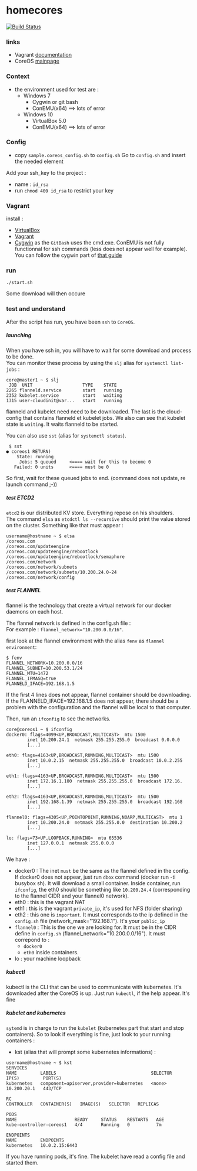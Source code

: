 # homecores

[![Build Status](https://travis-ci.org/tdeheurles/homecores.svg?branch=master)](https://travis-ci.org/tdeheurles/homecores)

### links
- Vagrant [documentation](https://docs.vagrantup.com/v2/)
- CoreOS [mainpage](https://coreos.com/)

### Context
- the environment used for test are :
  - Windows 7
    - Cygwin or git bash
    - ConEMU(x64) ==> lots of error
  - Windows 10
    - VirtualBox 5.0
    - ConEMU(x64) ==> lots of error

### Config
- copy `sample.coreos_config.sh` to `config.sh`
Go to `config.sh` and insert the needed element

Add your ssh_key to the project :
 - name : `id_rsa`
 - run `chmod 400 id_rsa` to restrict your key


### Vagrant
install :
- [VirtualBox](https://www.virtualbox.org/)
- [Vagrant](https://www.vagrantup.com/)
- [Cygwin](https://cygwin.com/install.html) as the `GitBash` uses the cmd.exe. ConEMU is not fully functionnal for ssh commands (less does not appear well for example). You can follow the cygwin part of [that guide](http://tdeheurles.github.io/How-to-install-docker-on-windows/#install-cygwin)

### run
`./start.sh`

Some download will then occure

### test and understand
After the script has run, you have been `ssh` to `CoreOS`.  

##### launching
When you have ssh in, you will have to wait for some download and process to be done.  
You can monitor these process by using the `slj` alias for `systemctl list-jobs` :  

```
core@master1 ~ $ slj
 JOB  UNIT                   TYPE    STATE
2265 flanneld.service        start   running
2352 kubelet.service         start   waiting
1315 user-cloudinit@var...   start   running
```

flanneld and kubelet need need to be downloaded. The last is the cloud-config that contains flanneld et kubelet jobs. We also can see that kubelet state is `waiting`. It waits flanneld to be started.

You can also use `sst` (alias for `systemctl status`).

```
 $ sst
● coreos1 RETURN)
    State: running
     Jobs: 5 queued     <==== wait for this to become 0
   Failed: 0 units      <==== must be 0
```

So first, wait for these queued jobs to end. (command does not update, re launch command ;-))

##### test ETCD2
`etcd2` is our distributed KV store. Everything repose on his shoulders.  
The command `elsa` as `etcdctl ls --recursive` should print the value stored on the cluster. Something like that must appear :  
```
username@hostname ~ $ elsa
/coreos.com
/coreos.com/updateengine
/coreos.com/updateengine/rebootlock
/coreos.com/updateengine/rebootlock/semaphore
/coreos.com/network
/coreos.com/network/subnets
/coreos.com/network/subnets/10.200.24.0-24
/coreos.com/network/config
```

##### test FLANNEL
flannel is the technology that create a virtual network for our docker daemons on each host.

The flannel network is defined in the config.sh file :  
For example : `flannel_network="10.200.0.0/16"`.

first look at the flannel environment with the alias `fenv` as `flannel environment`:  
```
$ fenv
FLANNEL_NETWORK=10.200.0.0/16
FLANNEL_SUBNET=10.200.53.1/24
FLANNEL_MTU=1472
FLANNEL_IPMASQ=true
FLANNELD_IFACE=192.168.1.5
```

If the first 4 lines does not appear, flannel container should be downloading.  
If the FLANNELD_IFACE=192.168.1.5 does not appear, there should be a problem with the configuration and the flannel will be local to that computer.

Then, run an `ifconfig` to see the networks.

```
core@coreos1 ~ $ ifconfig                                          
docker0: flags=4099<UP,BROADCAST,MULTICAST>  mtu 1500              
        inet 10.200.24.1  netmask 255.255.255.0  broadcast 0.0.0.0 
        [...]
                                                                   
eth0: flags=4163<UP,BROADCAST,RUNNING,MULTICAST>  mtu 1500         
        inet 10.0.2.15  netmask 255.255.255.0  broadcast 10.0.2.255
        [...]
                                                                   
eth1: flags=4163<UP,BROADCAST,RUNNING,MULTICAST>  mtu 1500         
        inet 172.16.1.100  netmask 255.255.255.0  broadcast 172.16.
        [...]
                                                                   
eth2: flags=4163<UP,BROADCAST,RUNNING,MULTICAST>  mtu 1500         
        inet 192.168.1.39  netmask 255.255.255.0  broadcast 192.168
        [...]
                                                                   
flannel0: flags=4305<UP,POINTOPOINT,RUNNING,NOARP,MULTICAST>  mtu 1
        inet 10.200.24.0  netmask 255.255.0.0  destination 10.200.2
        [...]
                                                                   
lo: flags=73<UP,LOOPBACK,RUNNING>  mtu 65536                       
        inet 127.0.0.1  netmask 255.0.0.0                          
        [...]
```

We have :
 - docker0 : The inet `must` be the same as the flannel defined in the config. If docker0 does not appear, just run `dbox` command (docker run -ti busybox sh). It will download a small container. Inside container, run `ifconfig`, the eth0 should be something like `10.200.24.4` (corresponding to the flannel CIDR and your flannel0 network).
 - eth0 : this is the vagrant NAT
 - eth1 : this is the vagrant `private_ip`, it's used for NFS (folder sharing)
 - eth2 : this one is `important`. It must corresponds to the ip defined in the `config.sh` file (network_mask="192.168.1"). It's your `public_ip`
 - `flannel0` : This is the one we are looking for. It must be in the CIDR define in `config.sh` (flannel_network="10.200.0.0/16"). It must correpond to :
   - `docker0`
   - `eth0` inside containers.
 - lo : your machine loopback


##### kubectl
kubectl is the CLI that can be used to communicate with kubernetes.
It's downloaded after the CoreOS is up.
Just run `kubectl`, if the help appear. It's fine

##### kubelet and kubernetes
`sytemd` is in charge to run the `kubelet` (kubernetes part that start and stop containers). So to look if everything is fine, just look to your running containers :

- kst (alias that will prompt some kubernetes informations) :
```
username@hostname ~ $ kst
SERVICES
NAME         LABELS                                    SELECTOR   IP(S)         PORT(S)
kubernetes   component=apiserver,provider=kubernetes   <none>     10.200.20.1   443/TCP

RC
CONTROLLER   CONTAINER(S)   IMAGE(S)   SELECTOR   REPLICAS

PODS
NAME                      READY     STATUS    RESTARTS   AGE
kube-controller-coreos1   4/4       Running   0          7m

ENDPOINTS
NAME         ENDPOINTS
kubernetes   10.0.2.15:6443
```

If you have running pods, it's fine. The kubelet have read a config file and started them.

